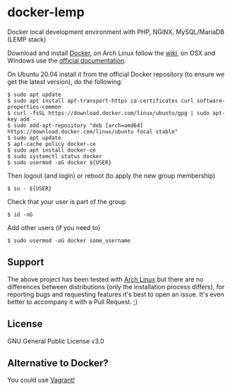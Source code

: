 # docker-lemp
Docker local development environment with PHP, NGiNX, MySQL/MariaDB (LEMP stack)

Download and install [Docker](https://www.docker.com), on Arch Linux follow the [wiki](https://wiki.archlinux.org/index.php/docker), on OSX and Windows use the [official documentation](https://docs.docker.com/get-started/).

On Ubuntu 20.04 install it from the official Docker repository (to ensure we get the latest version), do the following:
```
$ sudo apt update
$ sudo apt install apt-transport-https ca-certificates curl software-properties-common
$ curl -fsSL https://download.docker.com/linux/ubuntu/gpg | sudo apt-key add -
$ sudo add-apt-repository "deb [arch=amd64] https://download.docker.com/linux/ubuntu focal stable"
$ sudo apt update
$ apt-cache policy docker-ce
$ sudo apt install docker-ce
$ sudo systemctl status docker
$ sudo usermod -aG docker ${USER}
```
Then logout (and login) or reboot (to apply the new group membership)
```
$ su - ${USER}
```
Check that your user is part of the group
```
$ id -nG
```
Add other users (if you need to)
```
$ sudo usermod -aG docker some_username
```

## Support
The above project has been tested with [Arch Linux](https://www.archlinux.org/) but there are no differences between distributions (only the installation process differs), for reporting bugs and requesting features it's best to open an issue. It's even better to accompany it with a Pull Request. ;)

## License
GNU General Public License v3.0

## Alternative to Docker?
You could use [Vagrant!](https://github.com/ncklinux/vagrant-ubuntu64)

